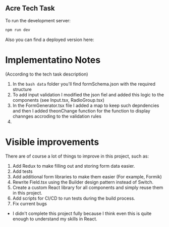 ## Acre Tech Task

To run the development server:

```bash
npm run dev
```

Also you can find a deployed version here:

# Implementatino Notes

(According to the tech task description)

1. In the `bash data` folder you'll find formSchema.json with the required structure
2. To add input validation I modified the json fiel and added this logic to the components (see Input.tsx, RadioGroup.tsx)
3. In the FormGenerator.tsx file I added a map to keep such depndencies and then I added theonChange function for the function to display channges accroding to the validation rules
4.

# Visible improvements

There are of course a lot of things to improve in this project, such as:

1. Add Redux to make filling out and storing form data easier.
2. Add tests
3. Add additional form libraries to make them easier (For example, Formik)
4. Rewrite Field.tsx using the Builder design pattern instead of Switch.
5. Create a custom React library for all components and simply reuse them in this project.
6. Add scripts for CI/CD to run tests during the build process.
7. Fix current bugs

- I didn't complete this project fully because I think even this is quite enough to understand my skills in React.

